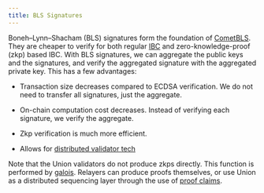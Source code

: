 ```yaml
---
title: BLS Signatures
---
```


Boneh–Lynn–Shacham (BLS) signatures form the foundation of [CometBLS](/docs/architecture/cometbls). They are cheaper to verify for both regular [IBC](/docs/concepts/ibc) and zero-knowledge-proof (zkp) based IBC. With BLS signatures, we can aggregate the public keys and the signatures, and verify the aggregated signature with the aggregated private key. This has a few advantages:

- Transaction size decreases compared to ECDSA verification. We do not need to transfer all signatures, just the aggregate.

- On-chain computation cost decreases. Instead of verifying each signature, we verify the aggregate.

- Zkp verification is much more efficient.

- Allows for [distributed validator tech](/docs/concepts/distributed-validator-tech)

Note that the Union validators do not produce zkps directly. This function is performed by [galois](../galois). Relayers can produce proofs themselves, or use Union as a distributed sequencing layer through the use of [proof claims](https://github.com/unionlabs/union/discussions/41).

